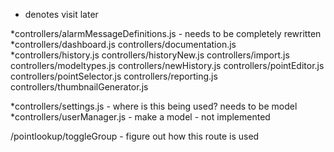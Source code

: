 * denotes visit later

*controllers/alarmMessageDefinitions.js - needs to be completely rewritten
*controllers/dashboard.js
controllers/documentation.js
*controllers/history.js
controllers/historyNew.js
controllers/import.js
controllers/modeltypes.js
controllers/newHistory.js
controllers/pointEditor.js
controllers/pointSelector.js
controllers/reporting.js
controllers/thumbnailGenerator.js

*controllers/settings.js - where is this being used? needs to be model
*controllers/userManager.js - make a model - not implemented

/pointlookup/toggleGroup - figure out how this route is used